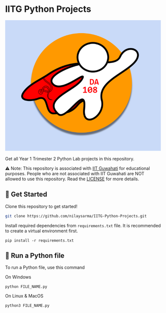 # IITG Python Projects

![DA 108](DA108.png)

Get all Year 1 Trimester 2 Python Lab projects in this repository.

⚠️ Note: This repository is associated with [IIT Guwahati](https://www.iitg.ac.in) for educational purposes. People who are not associated with IIT Guwahati are NOT allowed to use this repository. Read the [LICENSE](LICENSE) for more details.

## 🚀 Get Started
Clone this repository to get started!
```sh
git clone https://github.com/nilaysarma/IITG-Python-Projects.git
```

Install required dependencies from `requirements.txt` file. It is recommended to create a virtual environment first.
```
pip install -r requirements.txt
```

## 🐍 Run a Python file
To run a Python file, use this command

On Windows
```
python FILE_NAME.py
```
On Linux & MacOS
```
python3 FILE_NAME.py
```